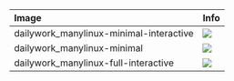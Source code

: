 | Image  | Info |
| :----- | :--- |
| dailywork_manylinux-minimal-interactive | [![](https://images.microbadger.com/badges/image/dunecommunity/dailywork_manylinux-minimal-interactive.svg)](http://microbadger.com/images/dunecommunity/dailywork_manylinux-minimal-interactive "dailywork_manylinux-minimal-interactive layer") |
| dailywork_manylinux-minimal | [![](https://images.microbadger.com/badges/image/dunecommunity/dailywork_manylinux-minimal.svg)](http://microbadger.com/images/dunecommunity/dailywork_manylinux-minimal "dailywork_manylinux-minimal layer") |
| dailywork_manylinux-full-interactive | [![](https://images.microbadger.com/badges/image/dunecommunity/dailywork_manylinux-full-interactive.svg)](http://microbadger.com/images/dunecommunity/dailywork_manylinux-full-interactive "dailywork_manylinux-full-interactive layer") |

